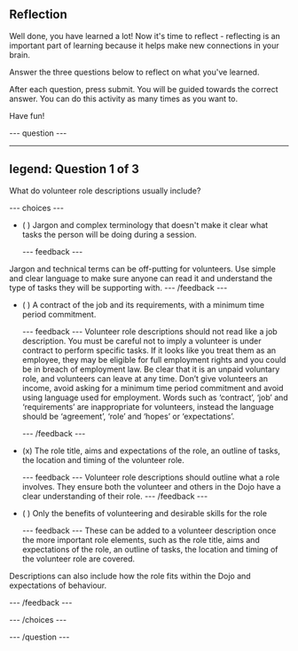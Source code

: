 ## Reflection

Well done, you have learned a lot! Now it's time to reflect - reflecting is an important part of learning because it helps make new connections in your brain.

Answer the three questions below to reflect on what you've learned.

After each question, press submit. You will be guided towards the correct answer. You can do this activity as many times as you want to.

Have fun!

--- question ---

---
legend: Question 1 of 3
---
What do volunteer role descriptions usually include?

--- choices ---

- ( ) Jargon and complex terminology that doesn't make it clear what tasks the person will be doing during a session.

  --- feedback ---
  
Jargon and technical terms can be off-putting for volunteers. Use simple and clear language to make sure anyone can read it and understand the type of tasks they will be supporting with.
  --- /feedback ---

- ( ) A contract of the job and its requirements, with a minimum time period commitment.

  --- feedback ---
Volunteer role descriptions should not read like a job description. You must be careful not to imply a volunteer is under contract to perform specific tasks. If it looks like you treat them as an employee, they may be eligible for full employment rights and you could be in breach of employment law. Be clear that it is an unpaid voluntary role, and volunteers can leave at any time. Don’t give volunteers an income, avoid asking for a minimum time period commitment and avoid using language used for employment. Words such as ‘contract’, ‘job’ and ‘requirements’ are inappropriate for volunteers, instead the language should be ‘agreement’, ‘role’ and ‘hopes’ or ‘expectations’.

  --- /feedback ---

- (x) The role title, aims and expectations of the role, an outline of tasks, the location and timing of the volunteer role.

  --- feedback ---
Volunteer role descriptions should outline what a role involves. They ensure both the volunteer and others in the Dojo have a clear understanding of their role.
  --- /feedback ---

- ( ) Only the benefits of volunteering and desirable skills for the role

  --- feedback ---
These can be added to a volunteer description once the more important role elements, such as the role title, aims and expectations of the role, an outline of tasks, the location and timing of the volunteer role are covered.

Descriptions can also include how the role fits within the Dojo and expectations of behaviour.

  --- /feedback ---

--- /choices ---

--- /question ---
